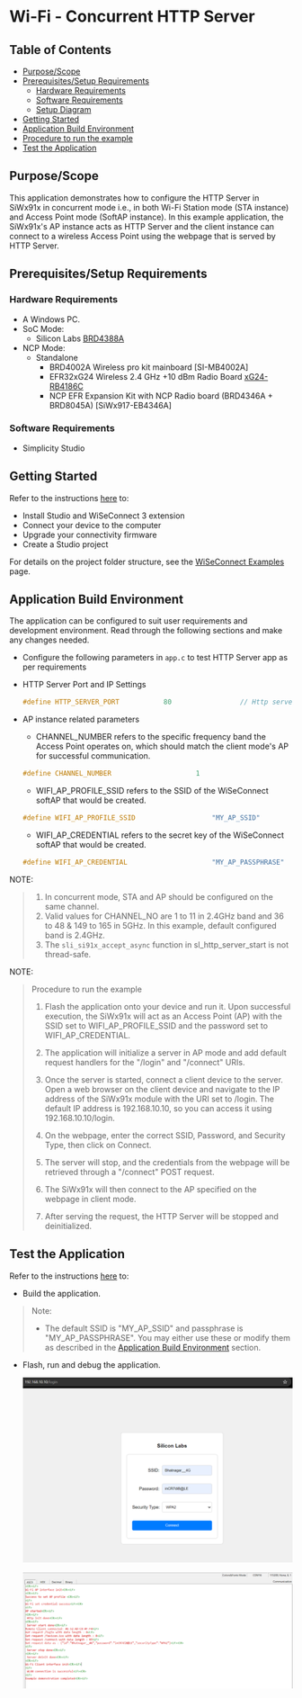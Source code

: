 # Wi-Fi - Concurrent HTTP Server

## Table of Contents

- [Purpose/Scope](#purposescope)
- [Prerequisites/Setup Requirements](#prerequisitessetup-requirements)
  - [Hardware Requirements](#hardware-requirements)
  - [Software Requirements](#software-requirements)
  - [Setup Diagram](#setup-diagram)
- [Getting Started](#getting-started)
- [Application Build Environment](#application-build-environment)
- [Procedure to run the example](#procedure-to-run-the-example)
- [Test the Application](#test-the-application)

## Purpose/Scope

This application demonstrates how to configure the HTTP Server in SiWx91x in concurrent mode i.e., in both Wi-Fi Station mode (STA instance) and Access Point mode (SoftAP instance).
In this example application, the SiWx91x's AP instance acts as HTTP Server and the client instance can connect to a wireless Access Point using the webpage that is served by HTTP Server.

## Prerequisites/Setup Requirements

### Hardware Requirements

- A Windows PC.
- SoC Mode:
  - Silicon Labs [BRD4388A](https://www.silabs.com/)
- NCP Mode:
  - Standalone
    - BRD4002A Wireless pro kit mainboard [SI-MB4002A]
    - EFR32xG24 Wireless 2.4 GHz +10 dBm Radio Board [xG24-RB4186C](https://www.silabs.com/development-tools/wireless/xg24-rb4186c-efr32xg24-wireless-gecko-radio-board?tab=overview)
    - NCP EFR Expansion Kit with NCP Radio board (BRD4346A + BRD8045A) [SiWx917-EB4346A]

### Software Requirements

- Simplicity Studio


## Getting Started

Refer to the instructions [here](https://docs.silabs.com/wiseconnect/latest/wiseconnect-getting-started/) to:

- Install Studio and WiSeConnect 3 extension
- Connect your device to the computer
- Upgrade your connectivity firmware
- Create a Studio project

For details on the project folder structure, see the [WiSeConnect Examples](https://docs.silabs.com/wiseconnect/latest/wiseconnect-examples/#example-folder-structure) page.

## Application Build Environment

The application can be configured to suit user requirements and development environment. Read through the following sections and make any changes needed.

  - Configure the following parameters in ``app.c`` to test HTTP Server app as per requirements

  - HTTP Server Port and IP Settings

    ```c
    #define HTTP_SERVER_PORT           80                 // Http server port
    ```

- AP instance related parameters

	- CHANNEL_NUMBER refers to the specific frequency band the Access Point operates on, which should match the client mode's AP for successful communication.

  	```c
  	#define CHANNEL_NUMBER                     1
    ```

	- WIFI_AP_PROFILE_SSID refers to the SSID of the WiSeConnect softAP that would be created.

  	```c
  	#define WIFI_AP_PROFILE_SSID                   "MY_AP_SSID"
  	```

	- WIFI_AP_CREDENTIAL refers to the secret key of the WiSeConnect softAP that would be created.

  	```c
  	#define WIFI_AP_CREDENTIAL                     "MY_AP_PASSPHRASE"
    ```

NOTE:
> 1. In concurrent mode, STA and AP should be configured on the same channel. 
> 2. Valid values for CHANNEL_NO are 1 to 11 in 2.4GHz band and 36 to 48 & 149 to 165 in 5GHz. In this example, default configured band is 2.4GHz.
> 3. The `sli_si91x_accept_async` function in sl_http_server_start is not thread-safe.

NOTE:
> Procedure to run the example
> 1. Flash the application onto your device and run it. Upon successful execution, the SiWx91x will act as an Access Point (AP) with the SSID set to WIFI_AP_PROFILE_SSID and the password set to WIFI_AP_CREDENTIAL.
>
> 2. The application will initialize a server in AP mode and add default request handlers for the "/login" and "/connect" URIs.
>
> 3. Once the server is started, connect a client device to the server. Open a web browser on the client device and navigate to the IP address of the SiWx91x module with the URI set to /login. The default IP address is 192.168.10.10, so you can access it using 192.168.10.10/login.
>
> 4. On the webpage, enter the correct SSID, Password, and Security Type, then click on Connect.
>
> 5. The server will stop, and the credentials from the webpage will be retrieved through a "/connect" POST request.
>
> 6. The SiWx91x will then connect to the AP specified on the webpage in client mode.
>
> 7. After serving the request, the HTTP Server will be stopped and deinitialized.

## Test the Application

Refer to the instructions [here](https://docs.silabs.com/wiseconnect/latest/wiseconnect-getting-started/) to:

- Build the application.
>
> Note: 
> - The default SSID is "MY_AP_SSID" and passphrase is "MY_AP_PASSPHRASE". You may either use these or modify them as described in the [Application Build Environment](#application-build-environment) section.
- Flash, run and debug the application.

   ![Webpage](resources/readme/webpage.png)

   ![Application prints](resources/readme/output_soc.png)
